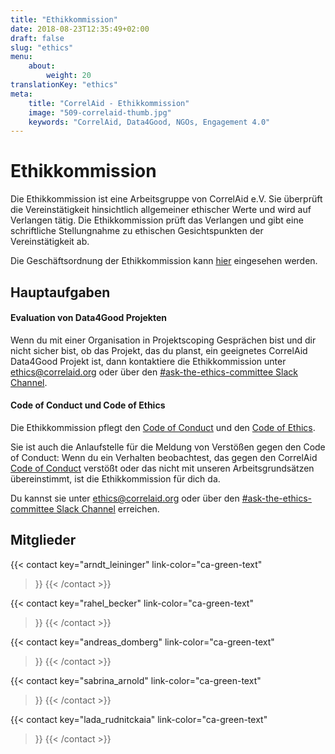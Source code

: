 ```yaml
---
title: "Ethikkommission"
date: 2018-08-23T12:35:49+02:00
draft: false
slug: "ethics"
menu: 
    about:
        weight: 20
translationKey: "ethics"
meta:
    title: "CorrelAid - Ethikkommission"
    image: "509-correlaid-thumb.jpg"
    keywords: "CorrelAid, Data4Good, NGOs, Engagement 4.0"
---
```


# Ethikkommission



Die Ethikkommission ist eine Arbeitsgruppe von CorrelAid e.V. Sie überprüft die Vereinstätigkeit hinsichtlich allgemeiner ethischer Werte und wird auf Verlangen tätig. Die Ethikkommission prüft das Verlangen und gibt eine schriftliche Stellungnahme zu ethischen Gesichtspunkten der Vereinstätigkeit ab.

Die Geschäftsordnung der Ethikkommission kann [hier](/material/correlaid_ev/2021-12-17_ethikkommission_geschaeftsordnung.pdf) eingesehen werden.


## Hauptaufgaben

#### Evaluation von Data4Good Projekten
Wenn du mit einer Organisation in Projektscoping Gesprächen bist und dir nicht sicher bist, ob das Projekt, das du planst, ein geeignetes CorrelAid Data4Good Projekt ist, dann kontaktiere die Ethikkommission unter [ethics@correlaid.org](mailto:ethics@correlaid.org) oder über den [#ask-the-ethics-committee Slack Channel](https://correlaid.slack.com/archives/C04DTBFUM1Q).

#### Code of Conduct und Code of Ethics
Die Ethikkommission pflegt den [Code of Conduct](/about/codeofconduct) und den [Code of Ethics](/about/codeofethics).

Sie ist auch die Anlaufstelle für die Meldung von Verstößen gegen den Code of Conduct:
Wenn du ein Verhalten beobachtest, das gegen den CorrelAid [Code of Conduct](/about/codeofconduct) verstößt oder das nicht mit unseren Arbeitsgrundsätzen übereinstimmt, ist die Ethikkommission für dich da.

Du kannst sie unter [ethics@correlaid.org](mailto:ethics@correlaid.org) oder über den [#ask-the-ethics-committee Slack Channel](https://correlaid.slack.com/archives/C04DTBFUM1Q) erreichen.

## Mitglieder

{{< contact
    key="arndt_leininger"
    link-color="ca-green-text"
>}}
{{< /contact >}}

{{< contact
    key="rahel_becker"
    link-color="ca-green-text"
>}}
{{< /contact >}}

{{< contact
    key="andreas_domberg"
    link-color="ca-green-text"
>}}
{{< /contact >}}

{{< contact
    key="sabrina_arnold"
    link-color="ca-green-text"
>}}
{{< /contact >}}

{{< contact
    key="lada_rudnitckaia"
    link-color="ca-green-text"
>}}
{{< /contact >}}

